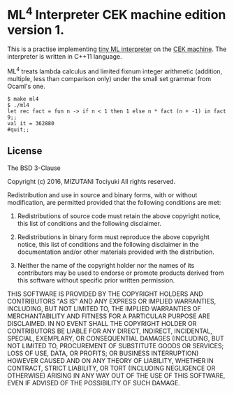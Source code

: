 ML<sup>4</sup> Interpreter CEK machine edition version 1.
======

This is a practise implementing [tiny ML interpreter][ML4] on the [CEK machine][CEK].
The interpreter is written in C++11 language.

 [ML4]: http://www.fos.kuis.kyoto-u.ac.jp/~igarashi/class/isle4-06w/text/miniml003.html
 [CEK]: https://www.cs.indiana.edu/cgi-bin/techreports/TRNNN.cgi?trnum=TR197

ML<sup>4</sup> treats lambda calculus and
limited fixnum integer arithmetic (addition, multiple, less than comparison only)
under the small set grammar from Ocaml's one.

    $ make ml4
    $ ./ml4
    let rec fact = fun n -> if n < 1 then 1 else n * fact (n + -1) in fact 9;;
    val it = 362880
    #quit;;

License
------

The BSD 3-Clause

Copyright (c) 2016, MIZUTANI Tociyuki
All rights reserved.

Redistribution and use in source and binary forms, with or without
modification, are permitted provided that the following conditions are met:

 1. Redistributions of source code must retain the above copyright notice,
    this list of conditions and the following disclaimer.

 2. Redistributions in binary form must reproduce the above copyright
    notice, this list of conditions and the following disclaimer in the
    documentation and/or other materials provided with the distribution.

 3. Neither the name of the copyright holder nor the names of its
    contributors may be used to endorse or promote products derived from
    this software without specific prior written permission.

THIS SOFTWARE IS PROVIDED BY THE COPYRIGHT HOLDERS AND CONTRIBUTORS
"AS IS" AND ANY EXPRESS OR IMPLIED WARRANTIES, INCLUDING, BUT NOT
LIMITED TO, THE IMPLIED WARRANTIES OF MERCHANTABILITY AND FITNESS FOR
A PARTICULAR PURPOSE ARE DISCLAIMED. IN NO EVENT SHALL THE COPYRIGHT
HOLDER OR CONTRIBUTORS BE LIABLE FOR ANY DIRECT, INDIRECT, INCIDENTAL,
SPECIAL, EXEMPLARY, OR CONSEQUENTIAL DAMAGES (INCLUDING, BUT NOT LIMITED
TO, PROCUREMENT OF SUBSTITUTE GOODS OR SERVICES; LOSS OF USE, DATA, OR
PROFITS; OR BUSINESS INTERRUPTION) HOWEVER CAUSED AND ON ANY THEORY OF
LIABILITY, WHETHER IN CONTRACT, STRICT LIABILITY, OR TORT (INCLUDING
NEGLIGENCE OR OTHERWISE) ARISING IN ANY WAY OUT OF THE USE OF THIS
SOFTWARE, EVEN IF ADVISED OF THE POSSIBILITY OF SUCH DAMAGE.
